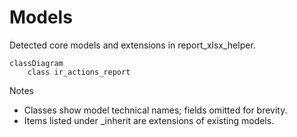 # Models

Detected core models and extensions in report_xlsx_helper.

```mermaid
classDiagram
    class ir_actions_report
```

Notes
- Classes show model technical names; fields omitted for brevity.
- Items listed under _inherit are extensions of existing models.
